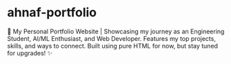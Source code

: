 # ahnaf-portfolio
🚀 My Personal Portfolio Website | Showcasing my journey as an Engineering Student, AI/ML Enthusiast, and Web Developer. Features my top projects, skills, and ways to connect. Built using pure HTML for now, but stay tuned for upgrades! ✨
